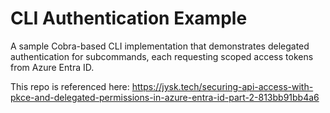 # CLI Authentication Example
A sample Cobra-based CLI implementation that demonstrates delegated authentication for subcommands, each requesting scoped access tokens from Azure Entra ID.

This repo is referenced here: https://jysk.tech/securing-api-access-with-pkce-and-delegated-permissions-in-azure-entra-id-part-2-813bb91bb4a6
